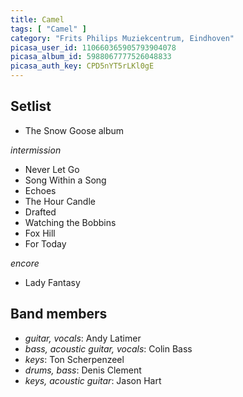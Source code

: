 ```yaml
---
title: Camel
tags: [ "Camel" ]
category: "Frits Philips Muziekcentrum, Eindhoven"
picasa_user_id: 110660365905793904078
picasa_album_id: 5988067777526048833
picasa_auth_key: CPD5nYT5rLKl0gE
---
```

Setlist
-------
* The Snow Goose album

_intermission_

* Never Let Go
* Song Within a Song
* Echoes
* The Hour Candle
* Drafted
* Watching the Bobbins
* Fox Hill
* For Today

_encore_

* Lady Fantasy

Band members
------------
* _guitar, vocals_: Andy Latimer
* _bass, acoustic guitar, vocals_: Colin Bass
* _keys_: Ton Scherpenzeel
* _drums, bass_: Denis Clement
* _keys, acoustic guitar_: Jason Hart

